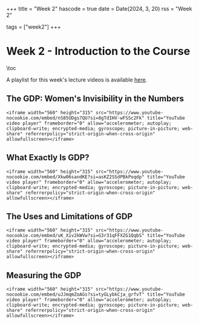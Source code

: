 +++
title = "Week 2"
hascode = true
date = Date(2024, 3, 20)
rss = "Week 2"

tags = ["week2"]
+++


# Week 2 - Introduction to the Course

\toc

A playlist for this week's lecture videos is available [here](https://www.youtube.com/playlist?list=PLBl3tyVmUuVhr0oDcRL2pSKHPc2ypMy5a).

## The GDP: Women's Invisibility in the Numbers

~~~
<iframe width="560" height="315" src="https://www.youtube-nocookie.com/embed/nS85UDgs7QU?si=8gTdIHV-wFSSc2Fk" title="YouTube video player" frameborder="0" allow="accelerometer; autoplay; clipboard-write; encrypted-media; gyroscope; picture-in-picture; web-share" referrerpolicy="strict-origin-when-cross-origin" allowfullscreen></iframe>
~~~


## What Exactly Is GDP?

~~~
<iframe width="560" height="315" src="https://www.youtube-nocookie.com/embed/Xkw06sandKE?si=asKZ2SSdPBkPoqdp" title="YouTube video player" frameborder="0" allow="accelerometer; autoplay; clipboard-write; encrypted-media; gyroscope; picture-in-picture; web-share" referrerpolicy="strict-origin-when-cross-origin" allowfullscreen></iframe>
~~~


## The Uses and Limitations of GDP

~~~
<iframe width="560" height="315" src="https://www.youtube-nocookie.com/embed/uK_Xiv2kWVw?si=G3r31qFFXZG1QqbS" title="YouTube video player" frameborder="0" allow="accelerometer; autoplay; clipboard-write; encrypted-media; gyroscope; picture-in-picture; web-share" referrerpolicy="strict-origin-when-cross-origin" allowfullscreen></iframe>
~~~


## Measuring the GDP

~~~
<iframe width="560" height="315" src="https://www.youtube-nocookie.com/embed/uJJmqmZoAGs?si=tyGLybkCja_grfvT" title="YouTube video player" frameborder="0" allow="accelerometer; autoplay; clipboard-write; encrypted-media; gyroscope; picture-in-picture; web-share" referrerpolicy="strict-origin-when-cross-origin" allowfullscreen></iframe>
~~~
